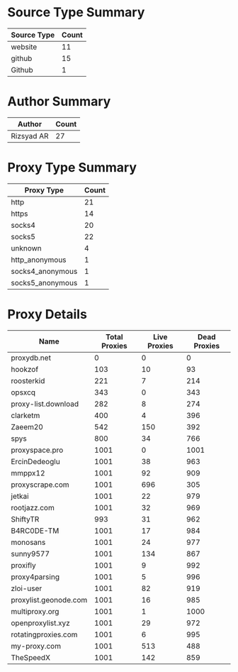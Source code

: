# Source Type Summary

| Source Type | Count |
|-------------|-------|
| website | 11 |
| github | 15 |
| Github | 1 |


# Author Summary

| Author | Count |
|--------|-------|
| Rizsyad AR | 27 |


# Proxy Type Summary

| Proxy Type | Count |
|------------|-------|
| http | 21 |
| https | 14 |
| socks4 | 20 |
| socks5 | 22 |
| unknown | 4 |
| http_anonymous | 1 |
| socks4_anonymous | 1 |
| socks5_anonymous | 1 |


# Proxy Details

| Name | Total Proxies | Live Proxies | Dead Proxies |
|------|---------------|--------------|---------------|
| proxydb.net | 0 | 0 | 0 |
| hookzof | 103 | 10 | 93 |
| roosterkid | 221 | 7 | 214 |
| opsxcq | 343 | 0 | 343 |
| proxy-list.download | 282 | 8 | 274 |
| clarketm | 400 | 4 | 396 |
| Zaeem20 | 542 | 150 | 392 |
| spys | 800 | 34 | 766 |
| proxyspace.pro | 1001 | 0 | 1001 |
| ErcinDedeoglu | 1001 | 38 | 963 |
| mmppx12 | 1001 | 92 | 909 |
| proxyscrape.com | 1001 | 696 | 305 |
| jetkai | 1001 | 22 | 979 |
| rootjazz.com | 1001 | 32 | 969 |
| ShiftyTR | 993 | 31 | 962 |
| B4RC0DE-TM | 1001 | 17 | 984 |
| monosans | 1001 | 24 | 977 |
| sunny9577 | 1001 | 134 | 867 |
| proxifly | 1001 | 9 | 992 |
| proxy4parsing | 1001 | 5 | 996 |
| zloi-user | 1001 | 82 | 919 |
| proxylist.geonode.com | 1001 | 16 | 985 |
| multiproxy.org | 1001 | 1 | 1000 |
| openproxylist.xyz | 1001 | 29 | 972 |
| rotatingproxies.com | 1001 | 6 | 995 |
| my-proxy.com | 1001 | 513 | 488 |
| TheSpeedX | 1001 | 142 | 859 |
